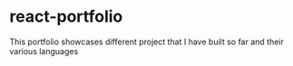 # react-portfolio
This portfolio showcases different project that I have built so far and their various languages
